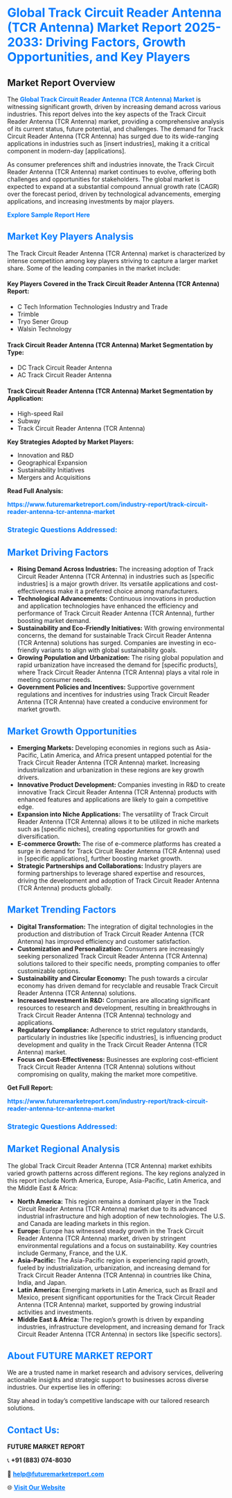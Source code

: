 <h1 style="color: #007BFF;">Global Track Circuit Reader Antenna (TCR Antenna) Market Report 2025-2033: Driving Factors, Growth Opportunities, and Key Players</h1>

<section id="overview">
<h2>Market Report Overview</h2>
<p>The <a href="https://www.futuremarketreport.com/industry-report/track-circuit-reader-antenna-tcr-antenna-market" style="color: #007BFF; text-decoration: none;"><strong>Global Track Circuit Reader Antenna (TCR Antenna) Market</strong></a> is witnessing significant growth, driven by increasing demand across various industries. This report delves into the key aspects of the Track Circuit Reader Antenna (TCR Antenna) market, providing a comprehensive analysis of its current status, future potential, and challenges. The demand for Track Circuit Reader Antenna (TCR Antenna) has surged due to its wide-ranging applications in industries such as [insert industries], making it a critical component in modern-day [applications].</p>
<p>As consumer preferences shift and industries innovate, the Track Circuit Reader Antenna (TCR Antenna) market continues to evolve, offering both challenges and opportunities for stakeholders. The global market is expected to expand at a substantial compound annual growth rate (CAGR) over the forecast period, driven by technological advancements, emerging applications, and increasing investments by major players.</p>
</section>

<section id="overview">
<p><a href="https://www.futuremarketreport.com/request-sample/reportId=126152" style="color: #007BFF; text-decoration: none;"><strong>Explore Sample Report Here</strong></a></p>
</section>

<section id="key-players">
<h2 style="color: #007BFF;">Market Key Players Analysis</h2>
<p>The Track Circuit Reader Antenna (TCR Antenna) market is characterized by intense competition among key players striving to capture a larger market share. Some of the leading companies in the market include:</p>
<h4>Key Players Covered in the Track Circuit Reader Antenna (TCR Antenna) Report:</h4>
<ul><li>C Tech Information Technologies Industry and Trade</li><li>Trimble</li><li>Tryo Sener Group</li><li>Walsin Technology</li></ul>
<h4>Track Circuit Reader Antenna (TCR Antenna) Market Segmentation by Type:</h4>
<ul><li>DC Track Circuit Reader Antenna</li><li>AC Track Circuit Reader Antenna</li></ul>

<h4>Track Circuit Reader Antenna (TCR Antenna) Market Segmentation by Application:</h4>
<ul><li>High-speed Rail</li><li>Subway</li><li>Track Circuit Reader Antenna (TCR Antenna)</li></ul>
<p><strong>Key Strategies Adopted by Market Players:</strong></p>
<ul>
<li>Innovation and R&D</li>
<li>Geographical Expansion</li>
<li>Sustainability Initiatives</li>
<li>Mergers and Acquisitions</li>
</ul>
</section>

<section>
<p><strong>Read Full Analysis: </strong></p><a href="https://www.futuremarketreport.com/industry-report/track-circuit-reader-antenna-tcr-antenna-market" style="color: #007BFF; text-decoration: none;"><strong>https://www.futuremarketreport.com/industry-report/track-circuit-reader-antenna-tcr-antenna-market</strong></a>
<h3 style="color: #007BFF;">Strategic Questions Addressed:</h3>
</section>

<section id="driving-factors">
<h2 style="color: #007BFF;">Market Driving Factors</h2>
<ul>
<li><strong>Rising Demand Across Industries:</strong> The increasing adoption of Track Circuit Reader Antenna (TCR Antenna) in industries such as [specific industries] is a major growth driver. Its versatile applications and cost-effectiveness make it a preferred choice among manufacturers.</li>
<li><strong>Technological Advancements:</strong> Continuous innovations in production and application technologies have enhanced the efficiency and performance of Track Circuit Reader Antenna (TCR Antenna), further boosting market demand.</li>
<li><strong>Sustainability and Eco-Friendly Initiatives:</strong> With growing environmental concerns, the demand for sustainable Track Circuit Reader Antenna (TCR Antenna) solutions has surged. Companies are investing in eco-friendly variants to align with global sustainability goals.</li>
<li><strong>Growing Population and Urbanization:</strong> The rising global population and rapid urbanization have increased the demand for [specific products], where Track Circuit Reader Antenna (TCR Antenna) plays a vital role in meeting consumer needs.</li>
<li><strong>Government Policies and Incentives:</strong> Supportive government regulations and incentives for industries using Track Circuit Reader Antenna (TCR Antenna) have created a conducive environment for market growth.</li>
</ul>
</section>

<section id="growth-opportunities">
<h2 style="color: #007BFF;">Market Growth Opportunities</h2>
<ul>
<li><strong>Emerging Markets:</strong> Developing economies in regions such as Asia-Pacific, Latin America, and Africa present untapped potential for the Track Circuit Reader Antenna (TCR Antenna) market. Increasing industrialization and urbanization in these regions are key growth drivers.</li>
<li><strong>Innovative Product Development:</strong> Companies investing in R&D to create innovative Track Circuit Reader Antenna (TCR Antenna) products with enhanced features and applications are likely to gain a competitive edge.</li>
<li><strong>Expansion into Niche Applications:</strong> The versatility of Track Circuit Reader Antenna (TCR Antenna) allows it to be utilized in niche markets such as [specific niches], creating opportunities for growth and diversification.</li>
<li><strong>E-commerce Growth:</strong> The rise of e-commerce platforms has created a surge in demand for Track Circuit Reader Antenna (TCR Antenna) used in [specific applications], further boosting market growth.</li>
<li><strong>Strategic Partnerships and Collaborations:</strong> Industry players are forming partnerships to leverage shared expertise and resources, driving the development and adoption of Track Circuit Reader Antenna (TCR Antenna) products globally.</li>
</ul>
</section>

<section id="trending-factors">
<h2 style="color: #007BFF;">Market Trending Factors</h2>
<ul>
<li><strong>Digital Transformation:</strong> The integration of digital technologies in the production and distribution of Track Circuit Reader Antenna (TCR Antenna) has improved efficiency and customer satisfaction.</li>
<li><strong>Customization and Personalization:</strong> Consumers are increasingly seeking personalized Track Circuit Reader Antenna (TCR Antenna) solutions tailored to their specific needs, prompting companies to offer customizable options.</li>
<li><strong>Sustainability and Circular Economy:</strong> The push towards a circular economy has driven demand for recyclable and reusable Track Circuit Reader Antenna (TCR Antenna) solutions.</li>
<li><strong>Increased Investment in R&D:</strong> Companies are allocating significant resources to research and development, resulting in breakthroughs in Track Circuit Reader Antenna (TCR Antenna) technology and applications.</li>
<li><strong>Regulatory Compliance:</strong> Adherence to strict regulatory standards, particularly in industries like [specific industries], is influencing product development and quality in the Track Circuit Reader Antenna (TCR Antenna) market.</li>
<li><strong>Focus on Cost-Effectiveness:</strong> Businesses are exploring cost-efficient Track Circuit Reader Antenna (TCR Antenna) solutions without compromising on quality, making the market more competitive.</li>
</ul>
</section>

<section>
<p><strong>Get Full Report: </strong></p><a href="https://www.futuremarketreport.com/industry-report/track-circuit-reader-antenna-tcr-antenna-market" style="color: #007BFF; text-decoration: none;"><strong>https://www.futuremarketreport.com/industry-report/track-circuit-reader-antenna-tcr-antenna-market</strong></a>
<h3 style="color: #007BFF;">Strategic Questions Addressed:</h3>
</section>


<section id="regional-analysis">
<h2 style="color: #007BFF;">Market Regional Analysis</h2>
<p>The global Track Circuit Reader Antenna (TCR Antenna) market exhibits varied growth patterns across different regions. The key regions analyzed in this report include North America, Europe, Asia-Pacific, Latin America, and the Middle East & Africa:</p>
<ul>
<li><strong>North America:</strong> This region remains a dominant player in the Track Circuit Reader Antenna (TCR Antenna) market due to its advanced industrial infrastructure and high adoption of new technologies. The U.S. and Canada are leading markets in this region.</li>
<li><strong>Europe:</strong> Europe has witnessed steady growth in the Track Circuit Reader Antenna (TCR Antenna) market, driven by stringent environmental regulations and a focus on sustainability. Key countries include Germany, France, and the U.K.</li>
<li><strong>Asia-Pacific:</strong> The Asia-Pacific region is experiencing rapid growth, fueled by industrialization, urbanization, and increasing demand for Track Circuit Reader Antenna (TCR Antenna) in countries like China, India, and Japan.</li>
<li><strong>Latin America:</strong> Emerging markets in Latin America, such as Brazil and Mexico, present significant opportunities for the Track Circuit Reader Antenna (TCR Antenna) market, supported by growing industrial activities and investments.</li>
<li><strong>Middle East & Africa:</strong> The region’s growth is driven by expanding industries, infrastructure development, and increasing demand for Track Circuit Reader Antenna (TCR Antenna) in sectors like [specific sectors].</li>
</ul>
</section>

<footer>
<h2 style="color: #007BFF;">About FUTURE MARKET REPORT</h2>
<p>We are a trusted name in market research and advisory services, delivering actionable insights and strategic support to businesses across diverse industries. Our expertise lies in offering:</p>

<p>Stay ahead in today’s competitive landscape with our tailored research solutions.</p>

<h2 style="color: #007BFF;">Contact Us:</h2>
<p><strong>FUTURE MARKET REPORT</strong></p>
<p>📞 <strong>+91 (883) 074-8030</strong></p>
<p>📧 <strong><a href="mailto:help@futuremarketreport.com" style="color: #007BFF;">help@futuremarketreport.com</a></strong></p>
<p>🌐 <strong><a href="https://www.futuremarketreport.com/" style="color: #007BFF;">Visit Our Website</a></strong></p>
</footer>
